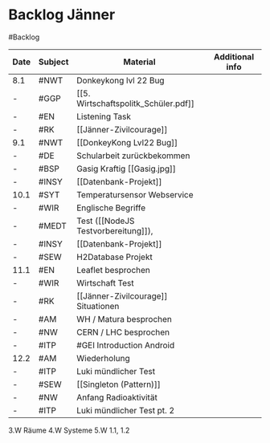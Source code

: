 # Backlog Jänner
#Backlog

| Date | Subject | Material                             | Additional info |
| ---- | ------- | ------------------------------------ | --------------- |
| 8.1  | #NWT    | Donkeykong lvl 22 Bug                |                 |
| -    | #GGP    | [[5. Wirtschaftspolitk_Schüler.pdf]] |                 |
| -    | #EN     | Listening Task                       |                 |
| -    | #RK     | [[Jänner-Zivilcourage]]              |                 |
| 9.1  | #NWT    | [[DonkeyKong Lvl22 Bug]]             |                 |
| -    | #DE     | Schularbeit zurückbekommen           |                 |
| -    | #BSP    | Gasig Kraftig [[Gasig.jpg]]          |                 |
| -    | #INSY   | [[Datenbank-Projekt]]                |                 |
| 10.1 | #SYT    | Temperatursensor Webservice          |                 |
| -    | #WIR    | Englische Begriffe                   |                 |
| -    | #MEDT   | Test ([[NodeJS Testvorbereitung]]),  |                 |
| -    | #INSY   | [[Datenbank-Projekt]]                |                 |
| -    | #SEW    | H2Database Projekt                   |                 |
| 11.1 | #EN     | Leaflet besprochen                   |                 |
| -    | #WIR    | Wirtschaft Test                      |                 |
| -    | #RK     | [[Jänner-Zivilcourage]] Situationen  |                 |
| -    | #AM     | WH / Matura besprochen               |                 |
| -    | #NW     | CERN / LHC besprochen                |                 |
| -    | #ITP    | #GEI Introduction Android            |                 |
| 12.2 | #AM     | Wiederholung                         |                 |
| -    | #ITP    | Luki mündlicher Test                 |                 |
| -    | #SEW    | [[Singleton (Pattern)]]              |                 |
| -    | #NW     | Anfang Radioaktivität                |                 |
| -     | #ITP        | Luki mündlicher Test pt. 2                                     |                 |



3.W Räume
4.W Systeme
5.W 1.1, 1.2


